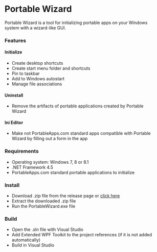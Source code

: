 Portable Wizard
===============

Portable Wizard is a tool for initializing portable apps on your Windows system with a wizard-like GUI.

### Features

#### Initialize
* Create desktop shortcuts
* Create start menu folder and shortcuts
* Pin to taskbar
* Add to Windows autostart
* Manage file associations

#### Uninstall
* Remove the artifacts of portable applications created by Portable Wizard

#### Ini Editor
* Make not PortableApps.com standard apps compatible with Portable Wizard by filling out a form in the app

### Requirements
* Operating system: Windows 7, 8 or 8.1
* .NET Framework 4.5
* PortableApps.com standard portable applications to initialize

### Install
* Download .zip file from the release page or [click here](https://github.com/GiGu92/PortableWizard/releases/download/v1.0.0/PortableWizard_v1.0.0.zip)
* Extract the downloaded .zip file 
* Run the PortableWizard.exe file

### Build
* Open the .sln file with Visual Studio
* Add Extended WPF Toolkit to the project references (if it is not added automatically)
* Build in Visual Studio
